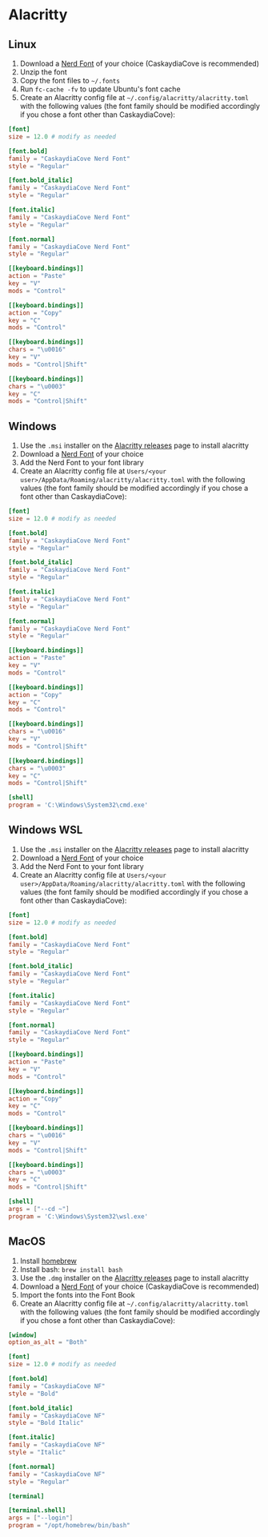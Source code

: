 # Alacritty

## Linux

1. Download a [Nerd Font](https://www.nerdfonts.com/) of your choice (CaskaydiaCove is recommended)
1. Unzip the font
1. Copy the font files to `~/.fonts`
1. Run `fc-cache -fv` to update Ubuntu's font cache
1. Create an Alacritty config file at `~/.config/alacritty/alacritty.toml` with the following values (the font family should be modified accordingly if you chose a font other than CaskaydiaCove):

```toml
[font]
size = 12.0 # modify as needed

[font.bold]
family = "CaskaydiaCove Nerd Font"
style = "Regular"

[font.bold_italic]
family = "CaskaydiaCove Nerd Font"
style = "Regular"

[font.italic]
family = "CaskaydiaCove Nerd Font"
style = "Regular"

[font.normal]
family = "CaskaydiaCove Nerd Font"
style = "Regular"

[[keyboard.bindings]]
action = "Paste"
key = "V"
mods = "Control"

[[keyboard.bindings]]
action = "Copy"
key = "C"
mods = "Control"

[[keyboard.bindings]]
chars = "\u0016"
key = "V"
mods = "Control|Shift"

[[keyboard.bindings]]
chars = "\u0003"
key = "C"
mods = "Control|Shift"
```

## Windows

1. Use the `.msi` installer on the [Alacritty releases](https://github.com/alacritty/alacritty/releases) page to install alacritty
1. Download a [Nerd Font](https://www.nerdfonts.com/) of your choice
1. Add the Nerd Font to your font library
1. Create an Alacritty config file at `Users/<your user>/AppData/Roaming/alacritty/alacritty.toml` with the following values (the font family should be modified accordingly if you chose a font other than CaskaydiaCove):

```toml
[font]
size = 12.0 # modify as needed

[font.bold]
family = "CaskaydiaCove Nerd Font"
style = "Regular"

[font.bold_italic]
family = "CaskaydiaCove Nerd Font"
style = "Regular"

[font.italic]
family = "CaskaydiaCove Nerd Font"
style = "Regular"

[font.normal]
family = "CaskaydiaCove Nerd Font"
style = "Regular"

[[keyboard.bindings]]
action = "Paste"
key = "V"
mods = "Control"

[[keyboard.bindings]]
action = "Copy"
key = "C"
mods = "Control"

[[keyboard.bindings]]
chars = "\u0016"
key = "V"
mods = "Control|Shift"

[[keyboard.bindings]]
chars = "\u0003"
key = "C"
mods = "Control|Shift"

[shell]
program = 'C:\Windows\System32\cmd.exe'
```

## Windows WSL

1. Use the `.msi` installer on the [Alacritty releases](https://github.com/alacritty/alacritty/releases) page to install alacritty
1. Download a [Nerd Font](https://www.nerdfonts.com/) of your choice
1. Add the Nerd Font to your font library
1. Create an Alacritty config file at `Users/<your user>/AppData/Roaming/alacritty/alacritty.toml` with the following values (the font family should be modified accordingly if you chose a font other than CaskaydiaCove):

```toml
[font]
size = 12.0 # modify as needed

[font.bold]
family = "CaskaydiaCove Nerd Font"
style = "Regular"

[font.bold_italic]
family = "CaskaydiaCove Nerd Font"
style = "Regular"

[font.italic]
family = "CaskaydiaCove Nerd Font"
style = "Regular"

[font.normal]
family = "CaskaydiaCove Nerd Font"
style = "Regular"

[[keyboard.bindings]]
action = "Paste"
key = "V"
mods = "Control"

[[keyboard.bindings]]
action = "Copy"
key = "C"
mods = "Control"

[[keyboard.bindings]]
chars = "\u0016"
key = "V"
mods = "Control|Shift"

[[keyboard.bindings]]
chars = "\u0003"
key = "C"
mods = "Control|Shift"

[shell]
args = ["--cd ~"]
program = 'C:\Windows\System32\wsl.exe'
```

## MacOS

1. Install [homebrew](https://brew.sh/)
1. Install bash: `brew install bash`
1. Use the `.dmg` installer on the [Alacritty releases](https://github.com/alacritty/alacritty/releases) page to install alacritty
1. Download a [Nerd Font](https://www.nerdfonts.com/) of your choice (CaskaydiaCove is recommended)
1. Import the fonts into the Font Book
1. Create an Alacritty config file at `~/.config/alacritty/alacritty.toml` with the following values (the font family should be modified accordingly if you chose a font other than CaskaydiaCove):

```toml
[window]
option_as_alt = "Both"

[font]
size = 12.0 # modify as needed

[font.bold]
family = "CaskaydiaCove NF"
style = "Bold"

[font.bold_italic]
family = "CaskaydiaCove NF"
style = "Bold Italic"

[font.italic]
family = "CaskaydiaCove NF"
style = "Italic"

[font.normal]
family = "CaskaydiaCove NF"
style = "Regular"

[terminal]

[terminal.shell]
args = ["--login"]
program = "/opt/homebrew/bin/bash"
```
